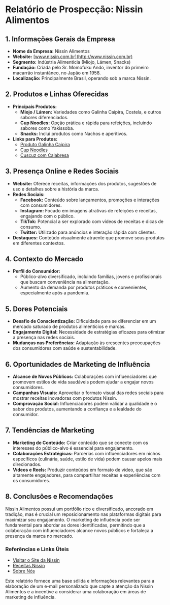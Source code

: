 # Relatório de Prospecção: Nissin Alimentos

## 1. Informações Gerais da Empresa
- **Nome da Empresa:** Nissin Alimentos
- **Website:** [www.nissin.com.br](http://www.nissin.com.br)
- **Segmento:** Indústria Alimentícia (Miojo, Lámen, Snacks)
- **Fundação:** Criada pelo Sr. Momofuku Ando, inventor do primeiro macarrão instantâneo, no Japão em 1958.
- **Localização:** Principalmente Brasil, operando sob a marca Nissin.

## 2. Produtos e Linhas Oferecidas
- **Principais Produtos:**
  - **Miojo / Lámen:** Variedades como Galinha Caipira, Costela, e outros sabores diferenciados.
  - **Cup Noodles:** Opção prática e rápida para refeições, incluindo sabores como Yakissoba.
  - **Snacks:** Inclui produtos como Nachos e aperitivos.
- **Links para Produtos:**
  - [Produto Galinha Caipira](https://www.nissin.com.br/produto/galinha-caipira-4/)
  - [Cup Noodles](https://www.nissin.com.br/produto/yakissoba-3/)
  - [Cuscuz com Calabresa](https://www.nissin.com.br/produto/cuscuz-com-calabresa/)

## 3. Presença Online e Redes Sociais
- **Website:** Oferece receitas, informações dos produtos, sugestões de uso e detalhes sobre a história da marca.
- **Redes Sociais:**
  - **Facebook:** Conteúdo sobre lançamentos, promoções e interações com consumidores.
  - **Instagram:** Focado em imagens atrativas de refeições e receitas, engajando com o público.
  - **TikTok:** Potencial a ser explorado com vídeos de receitas e dicas de consumo.
  - **Twitter:** Utilizado para anúncios e interação rápida com clientes.
- **Destaques:** Conteúdo visualmente atraente que promove seus produtos em diferentes contextos.

## 4. Contexto do Mercado
- **Perfil do Consumidor:**
  - Público-alvo diversificado, incluindo famílias, jovens e profissionais que buscam conveniência na alimentação.
  - Aumento da demanda por produtos práticos e convenientes, especialmente após a pandemia.

## 5. Dores Potenciais
- **Desafio de Conscientização:** Dificuldade para se diferenciar em um mercado saturado de produtos alimentícios e marcas.
- **Engajamento Digital:** Necessidade de estratégias eficazes para otimizar a presença nas redes sociais.
- **Mudanças nas Preferências:** Adaptação às crescentes preocupações dos consumidores com saúde e sustentabilidade.

## 6. Oportunidades de Marketing de Influência
- **Alcance de Novos Públicos:** Colaborações com influenciadores que promovem estilos de vida saudáveis podem ajudar a engajar novos consumidores.
- **Campanhas Visuais:** Aproveitar o formato visual das redes sociais para mostrar receitas inovadoras com produtos Nissin.
- **Comprovação Social:** Influenciadores podem validar a qualidade e o sabor dos produtos, aumentando a confiança e a lealdade do consumidor.

## 7. Tendências de Marketing
- **Marketing de Conteúdo:** Criar conteúdo que se conecte com os interesses do público-alvo é essencial para engajamento.
- **Colaborações Estratégicas:** Parcerias com influenciadores em nichos específicos (culinária, saúde, estilo de vida) podem causar apelos mais direcionados.
- **Vídeos e Reels:** Produzir conteúdos em formato de vídeo, que são altamente engajadores, para compartilhar receitas e experiências com os consumidores.

## 8. Conclusões e Recomendações
Nissin Alimentos possui um portfólio rico e diversificado, ancorado em tradição, mas é crucial um reposicionamento nas plataformas digitais para maximizar seu engajamento. O marketing de influência pode ser fundamental para abordar as dores identificadas, permitindo que a colaboração com influenciadores alcance novos públicos e fortaleça a presença da marca no mercado.

### Referências e Links Úteis
- [Visitar o Site da Nissin](http://www.nissin.com.br)
- [Receitas Nissin](http://www.nissin.com.br/receitas/)
- [Sobre Nós](https://www.nissin.com.br/sobre-nos/)

Este relatório fornece uma base sólida e informações relevantes para a elaboração de um e-mail personalizado que capte a atenção da Nissin Alimentos e a incentive a considerar uma colaboração em áreas de marketing de influência.